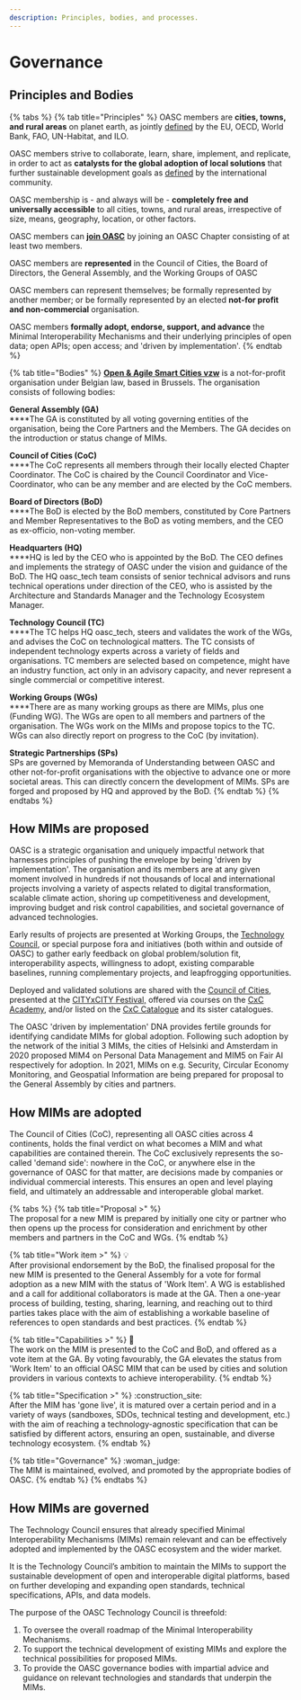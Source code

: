 ```yaml
---
description: Principles, bodies, and processes.
---
```


# Governance

## Principles and Bodies

{% tabs %}
{% tab title="Principles" %}
OASC members are **cities, towns, and rural areas** on planet earth, as jointly [defined](https://unstats.un.org/unsd/statcom/51st-session/documents/BG-Item3j-Recommendation-E.pdf) by the EU, OECD, World Bank, FAO, UN-Habitat, and ILO.

OASC members strive to collaborate, learn, share, implement, and replicate, in order to act as **catalysts for the global adoption of local solutions** that further sustainable development goals as [defined](https://sustainabledevelopment.un.org/content/documents/21252030%20Agenda%20for%20Sustainable%20Development%20web.pdf) by the international community.

OASC membership is - and always will be - **completely free and universally accessible** to all cities, towns, and rural areas, irrespective of size, means, geography, location, or other factors.

OASC members can [**join OASC**](https://oascities.org/join-oasc/) by joining an OASC Chapter consisting of at least two members.

OASC members are **represented** in the Council of Cities, the Board of Directors, the General Assembly, and the Working Groups of OASC

OASC members can represent themselves; be formally represented by another member; or be formally represented by an elected **not-for profit and non-commercial** organisation.

OASC members **formally adopt, endorse, support, and advance** the Minimal Interoperability Mechanisms and their underlying principles of open data; open APIs; open access; and 'driven by implementation'.
{% endtab %}

{% tab title="Bodies" %}
[**Open & Agile Smart Cities vzw**](http://www.ejustice.just.fgov.be/tsv\_pdf/2017/12/21/17329012.pdf) is a not-for-profit organisation under Belgian law, based in Brussels. The organisation consists of following bodies:

**General Assembly (GA)**\
\*\*\*\*The GA is constituted by all voting governing entities of the organisation, being the Core Partners and the Members. The GA decides on the introduction or status change of MIMs.

**Council of Cities (CoC)**\
\*\*\*\*The CoC represents all members through their locally elected Chapter Coordinator. The CoC is chaired by the Council Coordinator and Vice-Coordinator, who can be any member and are elected by the CoC members.

**Board of Directors (BoD)**\
\*\*\*\*The BoD is elected by the BoD members, constituted by Core Partners and Member Representatives to the BoD as voting members, and the CEO as ex-officio, non-voting member.

**Headquarters (HQ)**\
\*\*\*\*HQ is led by the CEO who is appointed by the BoD. The CEO defines and implements the strategy of OASC under the vision and guidance of the BoD. The HQ oasc\_tech team consists of senior technical advisors and runs technical operations under direction of the CEO, who is assisted by the Architecture and Standards Manager and the Technology Ecosystem Manager.

**Technology Council (TC)**\
\*\*\*\*The TC helps HQ oasc\_tech, steers and validates the work of the WGs, and advises the CoC on technological matters. The TC consists of independent technology experts across a variety of fields and organisations. TC members are selected based on competence, might have an industry function, act only in an advisory capacity, and never represent a single commercial or competitive interest.

**Working Groups (WGs)**\
\*\*\*\*There are as many working groups as there are MIMs, plus one (Funding WG). The WGs are open to all members and partners of the organisation. The WGs work on the MIMs and propose topics to the TC. WGs can also directly report on progress to the CoC (by invitation).

**Strategic Partnerships (SPs)**\
SPs are governed by Memoranda of Understanding between OASC and other not-for-profit organisations with the objective to advance one or more societal areas. This can directly concern the development of MIMs. SPs are forged and proposed by HQ and approved by the BoD.
{% endtab %}
{% endtabs %}

## How MIMs are proposed

OASC is a strategic organisation and uniquely impactful network that harnesses principles of pushing the envelope by being 'driven by implementation'. The organisation and its members are at any given moment involved in hundreds if not thousands of local and international projects involving a variety of aspects related to digital transformation, scalable climate action, shoring up competitiveness and development, improving budget and risk control capabilities, and societal governance of advanced technologies.

Early results of projects are presented at Working Groups, the [Technology Council](https://oascities.org/technology-council/), or special purpose fora and initiatives (both within and outside of OASC) to gather early feedback on global problem/solution fit, interoperability aspects, willingness to adopt, existing comparable baselines, running complementary projects, and leapfrogging opportunities.

Deployed and validated solutions are shared with the [Council of Cities](https://oascities.org/national-networks/), presented at the [CITYxCITY Festival,](https://www.citybycity.com) offered via courses on the [CxC Academy](https://www.citybycity.academy), and/or listed on the [CxC Catalogue](https://catalogue.city/) and its sister catalogues.

The OASC 'driven by implementation' DNA provides fertile grounds for identifying candidate MIMs for global adoption. Following such adoption by the network of the initial 3 MIMs, the cities of Helsinki and Amsterdam in 2020 proposed MIM4 on Personal Data Management and MIM5 on Fair AI respectively for adoption. In 2021, MIMs on e.g. Security, Circular Economy Monitoring, and Geospatial Information are being prepared for proposal to the General Assembly by cities and partners.

## How MIMs are adopted

The Council of Cities (CoC), representing all OASC cities across 4 continents, holds the final verdict on what becomes a MIM and what capabilities are contained therein. The CoC exclusively represents the so-called 'demand side': nowhere in the CoC, or anywhere else in the governance of OASC for that matter, are decisions made by companies or individual commercial interests. This ensures an open and level playing field, and ultimately an addressable and interoperable global market.

{% tabs %}
{% tab title="Proposal >" %}
\
The proposal for a new MIM is prepared by initially one city or partner who then opens up the process for consideration and enrichment by other members and partners in the CoC and WGs.
{% endtab %}

{% tab title="Work item >" %}
:bulb:\
After provisional endorsement by the BoD, the finalised proposal for the new MIM is presented to the General Assembly for a vote for formal adoption as a new MIM with the status of 'Work Item'. A WG is established and a call for additional collaborators is made at the GA. Then a one-year process of building, testing, sharing, learning, and reaching out to third parties takes place with the aim of establishing a workable baseline of references to open standards and best practices.
{% endtab %}

{% tab title="Capabilities >" %}
:jigsaw:\
The work on the MIM is presented to the CoC and BoD, and offered as a vote item at the GA. By voting favourably, the GA elevates the status from 'Work Item' to an official OASC MIM that can be used by cities and solution providers in various contexts to achieve interoperability.
{% endtab %}

{% tab title="Specification >" %}
:construction\_site:\
After the MIM has 'gone live', it is matured over a certain period and in a variety of ways (sandboxes, SDOs, technical testing and development, etc.) with the aim of reaching a technology-agnostic specification that can be satisfied by different actors, ensuring an open, sustainable, and diverse technology ecosystem.
{% endtab %}

{% tab title="Governance" %}
:woman\_judge:\
The MIM is maintained, evolved, and promoted by the appropriate bodies of OASC.
{% endtab %}
{% endtabs %}

## How MIMs are governed

The Technology Council ensures that already specified Minimal Interoperability Mechanisms (MIMs) remain relevant and can be effectively adopted and implemented by the OASC ecosystem and the wider market.

It is the Technology Council’s ambition to maintain the MIMs to support the sustainable development of open and interoperable digital platforms, based on further developing and expanding open standards, technical specifications, APIs, and data models.

The purpose of the OASC Technology Council is threefold:

1. To oversee the overall roadmap of the Minimal Interoperability Mechanisms.
2. To support the technical development of existing MIMs and explore the technical possibilities for proposed MIMs.
3. To provide the OASC governance bodies with impartial advice and guidance on relevant technologies and standards that underpin the MIMs.
